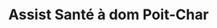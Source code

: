 ---
title: "Assist Santé à dom Poit-Char"
url: /bessines/assist-sante-a-dom-poit-char/
shop: approvisionnement médical
---